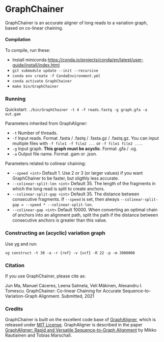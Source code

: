 # GraphChainer

GraphChainer is an accurate aligner of long reads to a variation graph, based on co-linear chaining.

#### Compilation

To compile, run these:

- Install miniconda https://conda.io/projects/conda/en/latest/user-guide/install/index.html
- `git submodule update --init --recursive`
- `conda env create -f CondaEnvironment.yml`
- `conda activate GraphChainer`
- `make bin/GraphChainer`

### Running

Quickstart: `./bin/GraphChainer -t 4 -f reads.fastq -g graph.gfa -a out.gam`

Parameters inherited from GraphAligner:
- `-t` Number of threads.
- `-f` Input reads. Format .fasta / .fastq / .fasta.gz / .fastq.gz. You can input multiple files with `-f file1 -f file2 ...` or `-f file1 file2 ...`.
- `-g` Input graph. **This graph must be acyclic**. Format .gfa / .vg. 
- `-a` Output file name. Format .gam or .json.

Parameters related to colinear chaining:
- `--speed <int>` Default 1. Use 2 or 3 (or larger values) if you want GraphChainer to be faster, but sligthly less accurate.
- `--colinear-split-len <int>` Default 35. The length of the fragments in which the long read is split to create anchors.
- `--colinear-split-gap <int>` Default 35. The distance between consecutive fragments. If `--speed` is set, then always `--colinear-split-gap = --speed * --colinear-split-len`.
- `--colinear-gap <int>` Default 10000. When converting an optimal chain of anchors into an alignment path, split the path if the distance between consecutive anchors is greater than this value.

### Constructing an (acyclic) variation graph

Use [vg](https://github.com/vgteam/vg) and run:

`vg construct -t 30 -a -r {ref} -v {vcf} -R 22 -p -m 3000000`

### Citation

If you use GraphChainer, please cite as:

Jun Ma, Manuel Cáceres, Leena Salmela, Veli Mäkinen, Alexandru I. Tomescu. GraphChainer: Co-linear Chaining for Accurate Sequence-to-Variation-Graph Alignment. Submitted, 2021

### Credits

GraphChainer is built on the excellent code base of [GraphAligner](https://github.com/maickrau/GraphAligner), which is released under [MIT License](https://github.com/maickrau/GraphAligner/blob/master/LICENSE.md). GraphAligner is described in the paper [GraphAligner: Rapid and Versatile Sequence-to-Graph Alignment](https://doi.org/10.1186/s13059-020-02157-2) by Mikko Rautiainen and Tobias Marschall.
